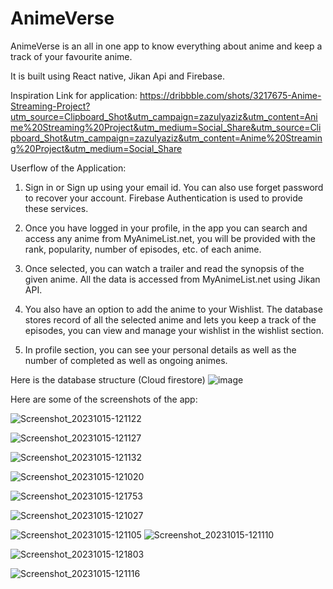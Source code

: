 # AnimeVerse

AnimeVerse is an all in one app to know everything about anime and keep a track of your favourite anime.

It is built using React native, Jikan Api and Firebase.

Inspiration Link for application:
https://dribbble.com/shots/3217675-Anime-Streaming-Project?utm_source=Clipboard_Shot&utm_campaign=zazulyaziz&utm_content=Anime%20Streaming%20Project&utm_medium=Social_Share&utm_source=Clipboard_Shot&utm_campaign=zazulyaziz&utm_content=Anime%20Streaming%20Project&utm_medium=Social_Share

Userflow of the Application:

1. Sign in or Sign up using your email id. You can also use forget password to recover your account. Firebase Authentication is used to provide these services.

2. Once you have logged in your profile, in the app you can search and access any anime from MyAnimeList.net, you will be provided with the rank, popularity, number of episodes, etc. of each anime. 

3. Once selected, you can watch a trailer and read the synopsis of the given anime. All the data is accessed from MyAnimeList.net using Jikan API.

4. You also have an option to add the anime to your Wishlist. The database stores record of all the selected anime and lets you keep a track of the episodes, you can view and manage your wishlist in the wishlist section.

5. In profile section, you can see your personal details as well as the number of completed as well as ongoing animes.

Here is the database structure (Cloud firestore)
![image](https://github.com/AnujDhar27/AnimeVerse/assets/90615759/99a05853-35fc-4f0a-878d-9c606e39318b)


Here are some of the screenshots of the app:

![Screenshot_20231015-121122](https://github.com/AnujDhar27/AnimeVerse/assets/90615759/6d3e709a-5580-4e7e-a849-ccad36d8bab5)

![Screenshot_20231015-121127](https://github.com/AnujDhar27/AnimeVerse/assets/90615759/5cf5ac65-c63a-4e0f-a5dc-70c9b9430cfe)

![Screenshot_20231015-121132](https://github.com/AnujDhar27/AnimeVerse/assets/90615759/751a9a9c-8ef1-4d7d-99b9-0ea551be150b)


![Screenshot_20231015-121020](https://github.com/AnujDhar27/AnimeVerse/assets/90615759/e44e8903-6595-4449-9ef8-290ca2f71a66)

![Screenshot_20231015-121753](https://github.com/AnujDhar27/AnimeVerse/assets/90615759/d93c1a5f-08e7-494f-9bca-9afa820e8cd6)


![Screenshot_20231015-121027](https://github.com/AnujDhar27/AnimeVerse/assets/90615759/04679644-b310-4964-9e43-fe47976725c0)

![Screenshot_20231015-121105](https://github.com/AnujDhar27/AnimeVerse/assets/90615759/2821b71a-f989-4296-a172-fd9b911b07b8)  ![Screenshot_20231015-121110](https://github.com/AnujDhar27/AnimeVerse/assets/90615759/194240ec-8624-43f1-ad05-e212bc10150a)

![Screenshot_20231015-121803](https://github.com/AnujDhar27/AnimeVerse/assets/90615759/5efa9fc0-3b77-44ab-89b6-ef8e1bbcb173)


![Screenshot_20231015-121116](https://github.com/AnujDhar27/AnimeVerse/assets/90615759/5641958c-7299-4d57-98ad-8e34eabdde73)
